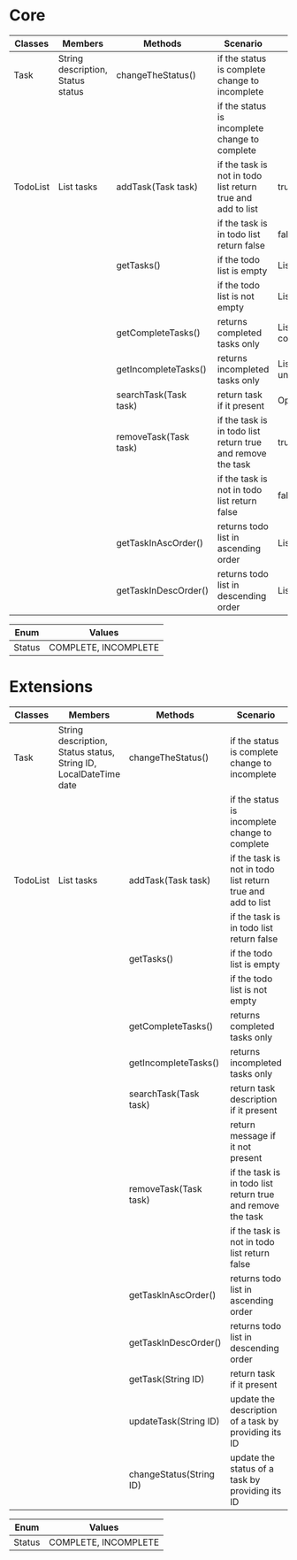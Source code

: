 # Core

| Classes  | Members                           | Methods               | Scenario                                                    | Outputs                        |
|----------|-----------------------------------|-----------------------|-------------------------------------------------------------|--------------------------------|
| Task     | String description, Status status | changeTheStatus()     | if the status is complete change to incomplete              |                                |
|          |                                   |                       | if the status is incomplete change to complete              |                                |
| TodoList | List<Task> tasks                  | addTask(Task task)    | if the task is not in todo list return true and add to list | true                           |
|          |                                   |                       | if the task is in todo list return false                    | false                          |
|          |                                   | getTasks()            | if the todo list is empty                                   | List<Task> list                |
|          |                                   |                       | if the todo list is not empty                               | List<Task> list                |
|          |                                   | getCompleteTasks()    | returns completed tasks only                                | List<Task> completedTaskList   |
|          |                                   | getIncompleteTasks()  | returns incompleted tasks only                              | List<Task> uncompletedTaskList |
|          |                                   | searchTask(Task task) | return task if it present                                   | Optional<Task> task            |
|          |                                   | removeTask(Task task) | if the task is in todo list return true and remove the task | true                           |
|          |                                   |                       | if the task is not in todo list return false                | false                          |
|          |                                   | getTaskInAscOrder()   | returns todo list  in ascending order                       | List<Task> listInAscOrder      |
|          |                                   | getTaskInDescOrder()  | returns todo list  in descending order                      | List<Task> listInDescOrder     |

| Enum   | Values               |
|--------|----------------------|
| Status | COMPLETE, INCOMPLETE |

# Extensions

| Classes  | Members                                                          | Methods               | Scenario                                                    | Outputs                        |
|----------|------------------------------------------------------------------|-----------------------|-------------------------------------------------------------|--------------------------------|
| Task     | String description, Status status, String ID, LocalDateTime date | changeTheStatus()     | if the status is complete change to incomplete              |                                |
|          |                                                                  |                       | if the status is incomplete change to complete              |                                |
| TodoList | List<Task> tasks                                                 | addTask(Task task)    | if the task is not in todo list return true and add to list | true                           |
|          |                                                                  |                       | if the task is in todo list return false                    | false                          |
|          |                                                                  | getTasks()            | if the todo list is empty                                   | List<Task> list                |
|          |                                                                  |                       | if the todo list is not empty                               | List<Task> list                |
|          |                                                                  | getCompleteTasks()    | returns completed tasks only                                | List<Task> completedTaskList   |
|          |                                                                  | getIncompleteTasks()  | returns incompleted tasks only                              | List<Task> uncompletedTaskList |
|          |                                                                  | searchTask(Task task) | return task description if it present                       | String description             |
|          |                                                                  |                       | return message if it not present                            | "task not found"               |
|          |                                                                  | removeTask(Task task) | if the task is in todo list return true and remove the task | true                           |
|          |                                                                  |                       | if the task is not in todo list return false                | false                          |
|          |                                                                  | getTaskInAscOrder()   | returns todo list  in ascending order                       | List<Task> listInAscOrder      |
|          |                                                                  | getTaskInDescOrder()  | returns todo list  in descending order                      | List<Task> listInDescOrder     |
|          |                                                                  | getTask(String ID)    | return task if it present                                   | Optional<Task> task            |
|          |                                                                  | updateTask(String ID)   | update the description of a task by providing its ID        |                                |
|          |                                                                  | changeStatus(String ID) | update the status of a task by providing its ID             |                                |

| Enum   | Values               |
|--------|----------------------|
| Status | COMPLETE, INCOMPLETE |
